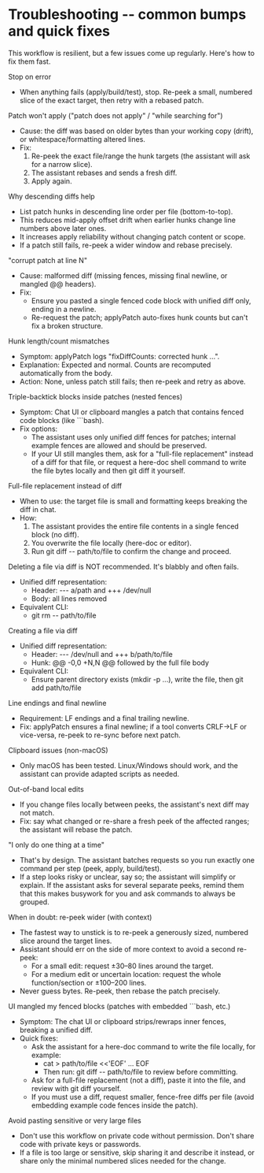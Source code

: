 # Troubleshooting -- common bumps and quick fixes

This workflow is resilient, but a few issues come up regularly. Here's how to fix them fast.

Stop on error
- When anything fails (apply/build/test), stop. Re-peek a small, numbered slice of the exact target, then retry with a rebased patch.

Patch won't apply ("patch does not apply" / "while searching for")
- Cause: the diff was based on older bytes than your working copy (drift), or whitespace/formatting altered lines.
- Fix:
  1) Re-peek the exact file/range the hunk targets (the assistant will ask for a narrow slice).
  2) The assistant rebases and sends a fresh diff.
  3) Apply again.

Why descending diffs help
- List patch hunks in descending line order per file (bottom-to-top).
- This reduces mid-apply offset drift when earlier hunks change line numbers above later ones.
- It increases apply reliability without changing patch content or scope.
- If a patch still fails, re-peek a wider window and rebase precisely.

"corrupt patch at line N"
- Cause: malformed diff (missing fences, missing final newline, or mangled @@ headers).
- Fix:
  - Ensure you pasted a single fenced code block with unified diff only, ending in a newline.
  - Re-request the patch; applyPatch auto-fixes hunk counts but can't fix a broken structure.

Hunk length/count mismatches
- Symptom: applyPatch logs "fixDiffCounts: corrected hunk ...".
- Explanation: Expected and normal. Counts are recomputed automatically from the body.
- Action: None, unless patch still fails; then re-peek and retry as above.

Triple-backtick blocks inside patches (nested fences)
- Symptom: Chat UI or clipboard mangles a patch that contains fenced code blocks (like ```bash).
- Fix options:
  - The assistant uses only unified diff fences for patches; internal example fences are allowed and should be preserved.
  - If your UI still mangles them, ask for a "full-file replacement" instead of a diff for that file, or request a here-doc shell command to write the file bytes locally and then git diff it yourself.

Full-file replacement instead of diff
- When to use: the target file is small and formatting keeps breaking the diff in chat.
- How:
  1) The assistant provides the entire file contents in a single fenced block (no diff).
  2) You overwrite the file locally (here-doc or editor).
  3) Run git diff -- path/to/file to confirm the change and proceed.

Deleting a file via diff is NOT recommended. It's blabbly and often fails.
- Unified diff representation:
  - Header: --- a/path and +++ /dev/null
  - Body: all lines removed
- Equivalent CLI:
  - git rm -- path/to/file

Creating a file via diff
- Unified diff representation:
  - Header: --- /dev/null and +++ b/path/to/file
  - Hunk: @@ -0,0 +N,N @@ followed by the full file body
- Equivalent CLI:
  - Ensure parent directory exists (mkdir -p ...), write the file, then git add path/to/file

Line endings and final newline
- Requirement: LF endings and a final trailing newline.
- Fix: applyPatch ensures a final newline; if a tool converts CRLF->LF or vice-versa, re-peek to re-sync before next patch.

Clipboard issues (non-macOS)
- Only macOS has been tested. Linux/Windows should work, and the assistant can provide adapted scripts as needed.

Out-of-band local edits
- If you change files locally between peeks, the assistant's next diff may not match.
- Fix: say what changed or re-share a fresh peek of the affected ranges; the assistant will rebase the patch.

"I only do one thing at a time"
- That's by design. The assistant batches requests so you run exactly one command per step (peek, apply, build/test).
- If a step looks risky or unclear, say so; the assistant will simplify or explain. If the assistant asks for several separate peeks, remind them that this makes busywork for you and ask commands to always be grouped.

When in doubt: re-peek wider (with context)
- The fastest way to unstick is to re-peek a generously sized, numbered slice around the target lines.
- Assistant should err on the side of more context to avoid a second re-peek:
  - For a small edit: request ±30–80 lines around the target.
  - For a medium edit or uncertain location: request the whole function/section or ±100–200 lines.
- Never guess bytes. Re-peek, then rebase the patch precisely.

UI mangled my fenced blocks (patches with embedded ```bash, etc.)
- Symptom: The chat UI or clipboard strips/rewraps inner fences, breaking a unified diff.
- Quick fixes:
  - Ask the assistant for a here-doc command to write the file locally, for example:
    - cat > path/to/file <<'EOF' ... EOF
    - Then run: git diff -- path/to/file to review before committing.
  - Ask for a full-file replacement (not a diff), paste it into the file, and review with git diff yourself.
  - If you must use a diff, request smaller, fence-free diffs per file (avoid embedding example code fences inside the patch).

Avoid pasting sensitive or very large files
- Don't use this workflow on private code without permission. Don't share code with private keys or passwords.
- If a file is too large or sensitive, skip sharing it and describe it instead, or share only the minimal numbered slices needed for the change.

